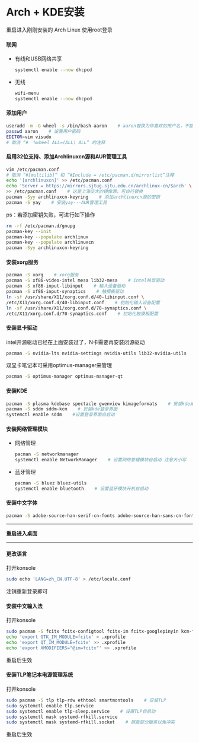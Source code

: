 # Arch + KDE安装

重启进入刚刚安装的 Arch Linux 使用root登录

#### 联网

- 有线和USB网络共享

  ```sh
  systemctl enable --now dhcpcd
  ```

- 无线

  ```sh
  wifi-menu
  systemctl enable --now dhcpcd
  ```

#### 添加用户

```sh
useradd -m -G wheel -s /bin/bash aaron    # aaron替换为你喜欢的用户名，不能大写^_^
passwd aaron    # 设置用户密码
EDITOR=vim visudo
# 取消 “#  %wheel ALL=(ALL) ALL” 的注释
```

#### 启用32位支持、添加Archlinuxcn源和AUR管理工具

```sh
vim /etc/pacman.conf
# 取消 “#[multilib]” 和 “#Include = /etc/pacman.d/mirrorlist”注释
echo '[archlinuxcn]' >> /etc/pacman.conf
echo 'Server = https://mirrors.sjtug.sjtu.edu.cn/archlinux-cn/$arch' \
>> /etc/pacman.conf    # 这是上海交大的镜像源，可自行替换
pacman -Syy archlinuxcn-keyring    # 添加archlinuxcn源的密钥
pacman -S yay    # 安装yay---AUR管理工具
```

ps：若添加密钥失败，可进行如下操作

```sh
rm -rf /etc/pacman.d/gnupg
pacman-key --init
pacman-key --populate archlinux
pacman-key --populate archlinuxcn
pacman -Syy archlinuxcn-keyring
```

#### 安装xorg服务

```sh
pacman -S xorg    # xorg服务
pacman -S xf86-video-intel mesa lib32-mesa    # intel核显驱动
pacman -S xf86-input-libinput    # 输入设备驱动
pacman -S xf86-input-synaptics    # 触摸板驱动
ln -sf /usr/share/X11/xorg.conf.d/40-libinput.conf \
/etc/X11/xorg.conf.d/40-libinput.conf    # 初始化输入设备配置
ln -sf /usr/share/X11/xorg.conf.d/70-synaptics.conf \
/etc/X11/xorg.conf.d/70-synaptics.conf    # 初始化触摸板配置
```

#### 安装显卡驱动

intel开源驱动已经在上面安装过了，N卡需要再安装闭源驱动

```sh
pacman -S nvidia-lts nvidia-settings nvidia-utils lib32-nvidia-utils
```

双显卡笔记本可采用optimus-manager来管理

```sh
pacman -S optimus-manager optimus-manager-qt
```

#### 安装KDE

```sh
pacman -S plasma kdebase spectacle gwenview kimageformats    # 安装kde桌面和部分工具
pacman -S sddm sddm-kcm    # 安装kde登录界面
systemctl enable sddm    #设置登录界面自启动
```

#### 安装网络管理模块

- 网络管理

  ```sh
  pacman -S networkmanager
  systemctl enable NetworkManager    # 设置网络管理模块自启动 注意大小写
  ```

- 蓝牙管理

  ```sh
  pacman -S bluez bluez-utils
  systemctl enable bluetooth    # 设置蓝牙模块开机自启动
  ```

#### 安装中文字体

```sh
pacman -S adobe-source-han-serif-cn-fonts adobe-source-han-sans-cn-fonts    # 思源系列字体
```

----------------------------------------

**重启进入桌面**

----------------------------------------

#### 更改语言

打开konsole

```sh
sudo echo 'LANG=zh_CN.UTF-8' > /etc/locale.conf
```

注销重新登录即可

#### 安装中文输入法

打开konsole

```sh
sudo pacman -S fcitx fcitx-configtool fcitx-im fcitx-googlepinyin kcm-fcitx    # 安装输入法
echo 'export GTK_IM_MODULE=fcitx' > .xprofile
echo 'export QT_IM_MODULE=fcitx' >> .xprofile
echo 'export XMODIFIERS="@im=fcitx"' >> .xprofile
```

重启后生效

#### 安装TLP笔记本电源管理系统

打开konsole

```sh
sudo pacman -S tlp tlp-rdw ethtool smartmontools    # 安装TLP
sudo systemctl enable tlp.service
sudo systemctl enable tlp-sleep.service    # 设置TLP自启动
sudo systemctl mask systemd-rfkill.service
sudo systemctl mask systemd-rfkill.socket    # 屏蔽部分服务以免冲突
```

重启后生效

